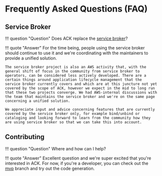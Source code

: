 # Frequently Asked Questions (FAQ)

## Service Broker

!!! question "Question"
    Does ACK replace the [service broker](https://svc-cat.io/)?

!!! quote "Answer"
    For the time being, people using the service broker should continue to use it and we're coordinating with the maintainers to provide a unified solution.

    The service broker project is also an AWS activity that, with the general shift of focus in the community from service broker to operators, can be considered less actively developed. There are a certain things around application lifecycle management that the service broker currently covers and which are at this juncture not yet covered by the scope of ACK, however we expect in the mid to long run that these two projects converge. We had AWS-internal discussions with the team that maintains the service broker and we're on the same page concerning a unified solution.

    We appreciate input and advice concerning features that are currently covered by the service broker only, for example bind/unbind or cataloging and looking forward to learn from the community how they are using service broker so that we can take this into account.

## Contributing

!!! question "Question"
    Where and how can I help?

!!! quote "Answer"
    Excellent question and we're super excited that you're interested in ACK.
    For now, if you're a developer, you can check out the [mvp](https://github.com/aws/aws-service-operator-k8s/tree/mvp) branch and try out the code generation.